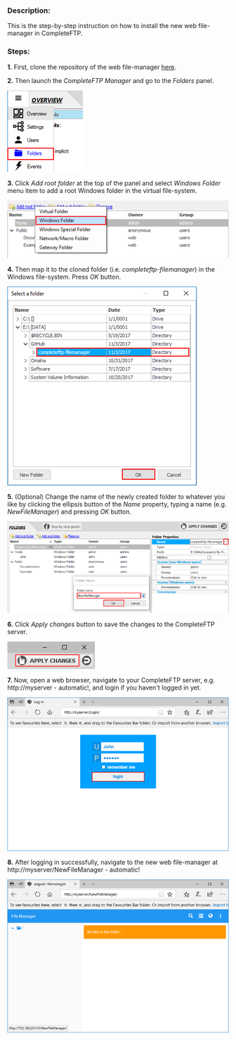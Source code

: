 ### Description: 

This is the step-by-step instruction on how to install the new web file-manager in CompleteFTP.

### Steps:

**1.** First, clone the repository of the web file-manager [here](https://github.com/EnterpriseDT/completeftp-filemanager).

**2.** Then launch the *CompleteFTP Manager* and go to the *Folders* panel.
 
![Select Folders panel](/img/selectFolderPanel.png)

**3.** Click *Add root folder* at the top of the panel and select *Windows Folder* menu item to add a root Windows folder in the virtual file-system.

![Add root Windows folder](/img/addRootWindowsFolder.png)

**4.** Then map it to the cloned folder (i.e. *completeftp-filemanager*) in the Windows file-system. Press *OK* button.

![Mapping folder](/img/mapFolder.png)

**5.** (Optional) Change the name of the newly created folder to whatever you like by clicking the ellipsis button of the *Name* property, typing a name (e.g. *NewFileManager*) and pressing *OK* button. 

![Change folder name](/img/changeFolderName.png)

**6.** Click *Apply changes* button to save the changes to the CompleteFTP server.

![Apply change](/img/applyChanges.png)

**7.** Now, open a web browser, navigate to your CompleteFTP server, e.g. http://myserver - automatic!, and login if you haven't logged in yet.

![Login](/img/login.png)

**8.** After logging in successfully, navigate to the new web file-manager at http://myserver/NewFileManager - automatic! 

![New File-Manager](/img/newFileManager.png)
